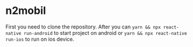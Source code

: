 # n2mobil

First you need to clone the repository. After you can `yarn && npx react-native run-android` to start project on android or `yarn && npx react-native run-ios` to run on ios device.
